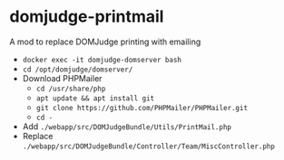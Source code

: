 # domjudge-printmail
A mod to replace DOMJudge printing with emailing

- `docker exec -it domjudge-domserver bash`
- `cd /opt/domjudge/domserver/`
- Download PHPMailer
  - `cd /usr/share/php`
  - `apt update && apt install git`
  - `git clone https://github.com/PHPMailer/PHPMailer.git`
  - `cd -`
- Add `./webapp/src/DOMJudgeBundle/Utils/PrintMail.php`
- Replace `./webapp/src/DOMJudgeBundle/Controller/Team/MiscController.php`
